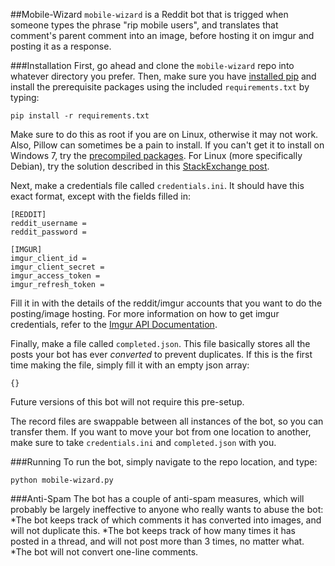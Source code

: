 ##Mobile-Wizard
`mobile-wizard` is a Reddit bot that is trigged when someone types the phrase "rip mobile users", and translates that comment's parent comment into an image, before hosting it on imgur and posting it as a response.

###Installation
First, go ahead and clone the `mobile-wizard` repo into whatever directory you prefer. Then, make sure you have [installed pip](http://pip.readthedocs.org/en/latest/installing.html) and install the prerequisite packages using the included `requirements.txt` by typing:

`pip install -r requirements.txt`

Make sure to do this as root if you are on Linux, otherwise it may not work. Also, Pillow can sometimes be a pain to install. If you can't get it to install on Windows 7, try the [precompiled packages](http://www.lfd.uci.edu/~gohlke/pythonlibs/). For Linux (more specifically Debian), try the solution described in this [StackExchange post](http://unix.stackexchange.com/questions/105265/install-pil-pillow-via-pip-in-debian-testing-jessie).

Next, make a credentials file called `credentials.ini`. It should have this exact format, except with the fields filled in:
```
[REDDIT]
reddit_username =
reddit_password =

[IMGUR]
imgur_client_id =
imgur_client_secret =
imgur_access_token =
imgur_refresh_token =
```
Fill it in with the details of the reddit/imgur accounts that you want to do the posting/image hosting. For more information on how to get imgur credentials, refer to the [Imgur API Documentation](https://api.imgur.com/).

Finally, make a file called `completed.json`. This file basically stores all the posts your bot has ever _converted_ to prevent duplicates. If this is the first time making the file, simply fill it with an empty json array:

`{}`

Future versions of this bot will not require this pre-setup.

The record files are swappable between all instances of the bot, so you can transfer them. If you want to move your bot from one location to another, make sure to take `credentials.ini` and `completed.json` with you.

###Running
To run the bot, simply navigate to the repo location, and type:

`python mobile-wizard.py`

###Anti-Spam
The bot has a couple of anti-spam measures, which will probably be largely ineffective to anyone who really wants to abuse the bot:
*The bot keeps track of which comments it has converted into images, and will not duplicate this.
*The bot keeps track of how many times it has posted in a thread, and will not post more than 3 times, no matter what.
*The bot will not convert one-line comments.
